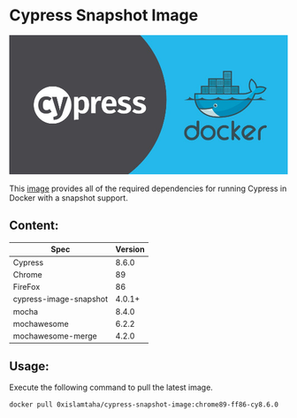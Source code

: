 # Cypress Snapshot Image
![orchestrator](photo.jpeg)

This [image](https://hub.docker.com/r/0xislamtaha/cypress-snapshot-image) provides all of the required dependencies for running Cypress in Docker with a snapshot support.

## Content:
Spec | Version 
--- | --- 
Cypress | 8.6.0
Chrome | 89
FireFox | 86
cypress-image-snapshot | 4.0.1+
mocha | 8.4.0
mochawesome | 6.2.2
mochawesome-merge | 4.2.0

## Usage:

Execute the following command to pull the latest image.

```bash
docker pull 0xislamtaha/cypress-snapshot-image:chrome89-ff86-cy8.6.0
```
